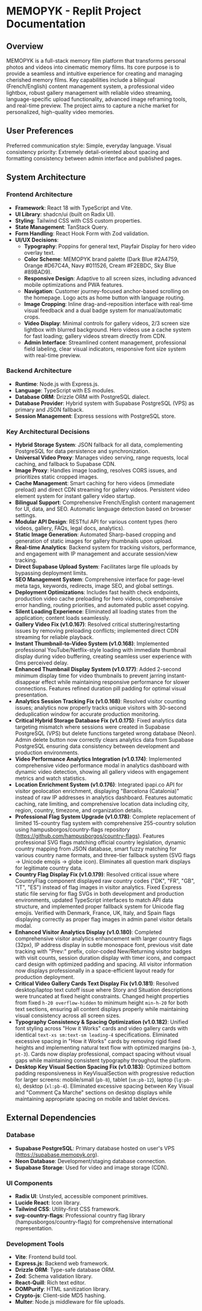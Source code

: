 # MEMOPYK - Replit Project Documentation

## Overview
MEMOPYK is a full-stack memory film platform that transforms personal photos and videos into cinematic memory films. Its core purpose is to provide a seamless and intuitive experience for creating and managing cherished memory films. Key capabilities include a bilingual (French/English) content management system, a professional video lightbox, robust gallery management with reliable video streaming, language-specific upload functionality, advanced image reframing tools, and real-time preview. The project aims to capture a niche market for personalized, high-quality video memories.

## User Preferences
Preferred communication style: Simple, everyday language.
Visual consistency priority: Extremely detail-oriented about spacing and formatting consistency between admin interface and published pages.

## System Architecture

### Frontend Architecture
- **Framework**: React 18 with TypeScript and Vite.
- **UI Library**: shadcn/ui (built on Radix UI).
- **Styling**: Tailwind CSS with CSS custom properties.
- **State Management**: TanStack Query.
- **Form Handling**: React Hook Form with Zod validation.
- **UI/UX Decisions**:
    - **Typography**: Poppins for general text, Playfair Display for hero video overlay text.
    - **Color Scheme**: MEMOPYK brand palette (Dark Blue #2A4759, Orange #D67C4A, Navy #011526, Cream #F2EBDC, Sky Blue #89BAD9).
    - **Responsive Design**: Adaptive to all screen sizes, including advanced mobile optimizations and PWA features.
    - **Navigation**: Customer journey-focused anchor-based scrolling on the homepage. Logo acts as home button with language routing.
    - **Image Cropping**: Inline drag-and-reposition interface with real-time visual feedback and a dual badge system for manual/automatic crops.
    - **Video Display**: Minimal controls for gallery videos, 2/3 screen size lightbox with blurred background. Hero videos use a cache system for fast loading; gallery videos stream directly from CDN.
    - **Admin Interface**: Streamlined content management, professional field labeling, clear visual indicators, responsive font size system with real-time preview.

### Backend Architecture
- **Runtime**: Node.js with Express.js.
- **Language**: TypeScript with ES modules.
- **Database ORM**: Drizzle ORM with PostgreSQL dialect.
- **Database Provider**: Hybrid system with Supabase PostgreSQL (VPS) as primary and JSON fallback.
- **Session Management**: Express sessions with PostgreSQL store.

### Key Architectural Decisions
- **Hybrid Storage System**: JSON fallback for all data, complementing PostgreSQL for data persistence and synchronization.
- **Universal Video Proxy**: Manages video serving, range requests, local caching, and fallback to Supabase CDN.
- **Image Proxy**: Handles image loading, resolves CORS issues, and prioritizes static cropped images.
- **Cache Management**: Smart caching for hero videos (immediate preload) and direct CDN streaming for gallery videos. Persistent video element system for instant gallery video startup.
- **Bilingual Support**: Comprehensive French/English content management for UI, data, and SEO. Automatic language detection based on browser settings.
- **Modular API Design**: RESTful API for various content types (hero videos, gallery, FAQs, legal docs, analytics).
- **Static Image Generation**: Automated Sharp-based cropping and generation of static images for gallery thumbnails upon upload.
- **Real-time Analytics**: Backend system for tracking visitors, performance, and engagement with IP management and accurate session/view tracking.
- **Direct Supabase Upload System**: Facilitates large file uploads by bypassing deployment limits.
- **SEO Management System**: Comprehensive interface for page-level meta tags, keywords, redirects, image SEO, and global settings.
- **Deployment Optimizations**: Includes fast health check endpoints, production video cache preloading for hero videos, comprehensive error handling, routing priorities, and automated public asset copying.
- **Silent Loading Experience**: Eliminated all loading states from the application; content loads seamlessly.
- **Gallery Video Fix (v1.0.167)**: Resolved critical stuttering/restarting issues by removing preloading conflicts; implemented direct CDN streaming for reliable playback.
- **Instant Thumbnail-to-Video System (v1.0.168)**: Implemented professional YouTube/Netflix-style loading with immediate thumbnail display during video buffering, creating seamless user experience with 0ms perceived delay.
- **Enhanced Thumbnail Display System (v1.0.177)**: Added 2-second minimum display time for video thumbnails to prevent jarring instant-disappear effect while maintaining responsive performance for slower connections. Features refined duration pill padding for optimal visual presentation.
- **Analytics Session Tracking Fix (v1.0.168)**: Resolved visitor counting issues; analytics now properly tracks unique visitors with 30-second deduplication window for accurate production monitoring.
- **Critical Hybrid Storage Database Fix (v1.0.175)**: Fixed analytics data targeting mismatch where sessions were created in Supabase PostgreSQL (VPS) but delete functions targeted wrong database (Neon). Admin delete button now correctly clears analytics data from Supabase PostgreSQL ensuring data consistency between development and production environments.
- **Video Performance Analytics Integration (v1.0.174)**: Implemented comprehensive video performance modal in analytics dashboard with dynamic video detection, showing all gallery videos with engagement metrics and watch statistics.
- **Location Enrichment System (v1.0.176)**: Integrated ipapi.co API for visitor geolocation enrichment, displaying "Barcelona (Catalonia)" instead of raw IP addresses in analytics dashboard. Features automatic caching, rate limiting, and comprehensive location data including city, region, country, timezone, and organization details.
- **Professional Flag System Upgrade (v1.0.178)**: Complete replacement of limited 15-country flag system with comprehensive 255-country solution using hampusborgos/country-flags repository (https://github.com/hampusborgos/country-flags). Features professional SVG flags matching official country legislation, dynamic country mapping from JSON database, smart fuzzy matching for various country name formats, and three-tier fallback system (SVG flags → Unicode emojis → globe icon). Eliminates all question mark displays for legitimate country data.
- **Country Flag Display Fix (v1.0.179)**: Resolved critical issue where CountryFlag component displayed raw country codes ("DK", "FR", "GB", "IT", "ES") instead of flag images in visitor analytics. Fixed Express static file serving for flag SVGs in both development and production environments, updated TypeScript interfaces to match API data structure, and implemented proper fallback system for Unicode flag emojis. Verified with Denmark, France, UK, Italy, and Spain flags displaying correctly as proper flag images in admin panel visitor details modal.
- **Enhanced Visitor Analytics Display (v1.0.180)**: Completed comprehensive visitor analytics enhancement with larger country flags (32px), IP address display in subtle monospace font, previous visit date tracking with "Prev:" prefix, color-coded New/Returning visitor badges with visit counts, session duration display with timer icons, and compact card design with optimized padding and spacing. All visitor information now displays professionally in a space-efficient layout ready for production deployment.
- **Critical Video Gallery Cards Text Display Fix (v1.0.181)**: Resolved desktop/laptop text cutoff issue where Story and Situation descriptions were truncated at fixed height constraints. Changed height properties from fixed `h-20 overflow-hidden` to minimum height `min-h-20` for both text sections, ensuring all content displays properly while maintaining visual consistency across all screen sizes.
- **Typography Consistency & Spacing Optimization (v1.0.182)**: Unified font styling across "How it Works" cards and video gallery cards with identical `text-xs sm:text-sm leading-4` specifications. Eliminated excessive spacing in "How it Works" cards by removing rigid fixed heights and implementing natural text flow with optimized margins (`mb-3`, `pt-3`). Cards now display professional, compact spacing without visual gaps while maintaining consistent typography throughout the platform.
- **Desktop Key Visual Section Spacing Fix (v1.0.183)**: Optimized bottom padding responsiveness in KeyVisualSection with progressive reduction for larger screens: mobile/small (`pb-8`), tablet (`sm:pb-12`), laptop (`lg:pb-6`), desktop (`xl:pb-4`). Eliminated excessive spacing between Key Visual and "Comment Ça Marche" sections on desktop displays while maintaining appropriate spacing on mobile and tablet devices.

## External Dependencies

### Database
- **Supabase PostgreSQL**: Primary database hosted on user's VPS (https://supabase.memopyk.org).
- **Neon Database**: Development/staging database connection.
- **Supabase Storage**: Used for video and image storage (CDN).

### UI Components
- **Radix UI**: Unstyled, accessible component primitives.
- **Lucide React**: Icon library.
- **Tailwind CSS**: Utility-first CSS framework.
- **svg-country-flags**: Professional country flag library (hampusborgos/country-flags) for comprehensive international representation.

### Development Tools
- **Vite**: Frontend build tool.
- **Express.js**: Backend web framework.
- **Drizzle ORM**: Type-safe database ORM.
- **Zod**: Schema validation library.
- **React-Quill**: Rich text editor.
- **DOMPurify**: HTML sanitization library.
- **Crypto-js**: Client-side MD5 hashing.
- **Multer**: Node.js middleware for file uploads.